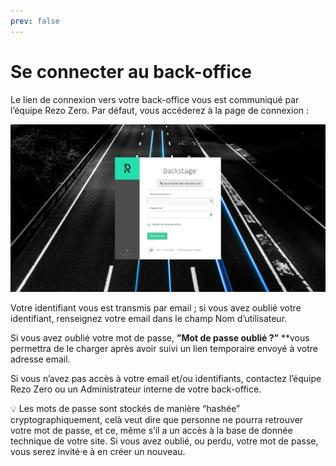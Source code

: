 ```yaml
---
prev: false
---
```


# Se connecter au back-office

Le lien de connexion vers votre back-office vous est communiqué par l’équipe Rezo Zero.
Par défaut, vous accéderez à la page de connexion :

![Capture d’écran 2022-02-25 à 16.57.45.webp](Se%20connecter%20au%20back-office/Capture_decran_2022-02-25_a_16.57.45.webp)

Votre identifiant vous est transmis par email ; si vous avez oublié votre identifiant, renseignez votre email dans le champ Nom d’utilisateur. 

Si vous avez oublié votre mot de passe, **”Mot de passe oublié ?”** **vous permettra de le charger après avoir suivi un lien temporaire envoyé à votre adresse email.

Si vous n’avez pas accès à votre email et/ou identifiants, contactez l’équipe Rezo Zero ou un Administrateur interne de votre back-office. 

<aside>
💡 Les mots de passe sont stockés de manière “hashée” cryptographiquement, celà veut dire que personne ne pourra retrouver votre mot de passe, et ce, même s’il a un accès à la base de donnée technique de votre site. Si vous avez oublié, ou perdu, votre mot de passe, vous serez invité·e à en créer un nouveau.

</aside>
